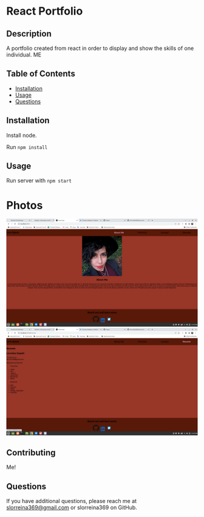 # React Portfolio
## Description

A portfolio created from react in order to display and show the skills of one individual. ME

## Table of Contents

* [Installation](#Installation)
* [Usage](#Usage)
* [Questions](#Questions)

## Installation

Install node. 

Run `npm install`

## Usage

Run server with `npm start`

# Photos

![about](./src/assets/screenshots/about.png)
![resume](./src/assets/screenshots/resume.png)

## Contributing 

Me!

## Questions

If you have additional questions, please reach me at slorreina369@gmail.com or slorreina369 on GitHub.
